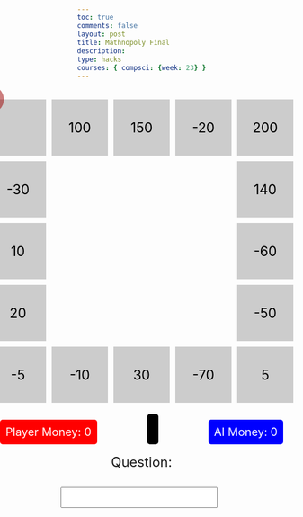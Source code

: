 ```yaml
---
toc: true
comments: false
layout: post
title: Mathnopoly Final
description: 
type: hacks
courses: { compsci: {week: 23} }
---
```


<html lang="en">
<head>
<meta charset="UTF-8">
<meta name="viewport" content="width=device-width, initial-scale=1.0">
<title>Gray Boxes</title>
<style>
    body {
    margin: 0;
    padding: 0;
    height: 100vh;
    background-image: url('https://wallpapers.com/images/hd/plain-black-background-02fh7564l8qq4m6d.jpg');
    background-size: cover; /* Cover the entire background */
    background-position: center; /* Center the background image */
    display: flex;
    flex-direction: column; /* Change to column layout */
    justify-content: center; /* Center content vertically */
    align-items: center; /* Center content horizontally */
    margin-top: 5px;
}
    .container {
        display: grid;
        grid-template-columns: repeat(5, 100px);
        grid-template-rows: repeat(5, 100px);
        gap: 10px; /* Gap between boxes */
    }
    .box {
        background-color: #cccccc; /* Light gray */
        width: 100px;
        height: 100px;
        display: flex;
        justify-content: center;
        align-items: center;
        font-size: 24px; /* Make font size bigger */
        color: black; /* Set text color to black */
    }
    .emptybox {
        background-color: transparent; /* Light gray */
        width: 100px;
        height: 100px;
    }
    .player {
        background-color: rgba(156, 0, 0, 0.5); /* Red with 50% opacity */
        width: 50px;
        height: 50px;
        position: absolute;
        transform: translate(-50%, -50%); /* Center the dot */
        border-radius: 50%; /* Make it round */
    }
    .ai {
        background-color: rgba(0, 0, 156, 0.5); /* Blue with 50% opacity */
        width: 50px;
        height: 50px;
        position: fixed;
        border-radius: 50%; /* Makes the dot round */
        display: none; /* Initially hidden */
    }
    #question {
        font-size: 24px; /* Increase font size */
        text-align: center; /* Center align text */
        margin-bottom: 10px; /* Add some space between elements */
    }
    #answer {
        display: flex;
        align-items: center;
        justify-content: center; /* Center horizontally */
        margin-top: 20px;
    }
    #user-answer {
        font-size: 20px; /* Increase font size for input */
        padding: 5px; /* Adjust padding for input */
        margin-right: 10px; /* Add some space between input and button */
    }
    /* Styling for the dice roll result */
    #dice-roll {
        font-size: 24px;
        text-align: center;
        margin-top: 20px; /* Add space between the grid and dice roll */
    }
    #player-money, #ai-money {
        font-size: 20px;
        margin-top: 10px;
    }
    #game-container {
        display: flex;
        flex-direction: column;
        align-items: center;
        margin-top: 20px; /* Adjust the top margin as needed */
    }
    #money-container {
        display: flex;
        justify-content: space-between;
        width: 100%; /* Ensure the container takes up full width */
        max-width: 600px; /* Adjust the maximum width as needed */
        margin-top: 20px; /* Adjust the top margin as needed */
    }
    #player-money, #ai-money {
        font-size: 20px;
    }
    .container {
        display: grid;
        grid-template-columns: repeat(5, 100px);
        grid-template-rows: repeat(5, 100px);
        gap: 10px; /* Gap between boxes */
    }
    /* Your existing styles for game board */
    .money-box {
        padding: 10px;
        margin-top: 10px;
        border-radius: 5px;
        color: white;
        font-size: 20px;
    }
    .player-money {
        background-color: red;
    }
    .ai-money {
        background-color: blue;
    }
    #turn-display {
    font-size: 24px; /* Increase font size */
    background-color: black; /* Black background */
    color: white; /* White text */
    padding: 10px; /* Add some padding */
    border-radius: 5px; /* Add rounded corners */
}
</style>
</head>
<body>

<div id="game-container">
    <div class="container">
        <!-- 16 light gray boxes -->
        <!-- Box IDs start from 0 -->
        <div class="box" id="box0"></div>
        <div class="box" id="box1">100</div>
        <div class="box" id="box2">150</div>
        <div class="box" id="box3">-20</div>
        <div class="box" id="box4">200</div>
        <div class="box" id="box5">-30</div>
        <div class="emptybox"></div>
        <div class="emptybox"></div>
        <div class="emptybox"></div>
        <div class="box" id="box6">140</div>
        <div class="box" id="box7">10</div>
        <div class="emptybox"></div>
        <div class="emptybox"></div>
        <div class="emptybox"></div>
        <div class="box" id="box8">-60</div>
        <div class="box" id="box9">20</div>
        <div class="emptybox"></div>
        <div class="emptybox"></div>
        <div class="emptybox"></div>
        <div class="box" id="box10">-50</div>
        <div class="box" id="box11">-5</div>
        <div class="box" id="box12">-10</div>
        <div class="box" id="box13">30</div>
        <div class="box" id="box14">-70</div>
        <div class="box" id="box15">5</div>
        <div class="player" id="player"></div>
        <div class="ai" id="ai-dot"></div>
    </div>
</div>

<div id="money-container">
    <div id="player-money" class="money-box player-money">Player Money: 0</div>
    <div id="turn-display" class="turn-display"></div>
    <div id="ai-money" class="money-box ai-money">AI Money: 0</div>
</div>
<br>
<div id="question">Question: <span id="current-question"></span></div>
<div id="answer"><input type="text" id="user-answer" onkeypress="checkEnter(event)"></div>

<script>
    let playerPosition = 0; // Start from 0
    let aiPosition = 0; // Start from 0
    let playerMoney = 0;
    let aiMoney = 0;

    const boxValues = {
        0: 0,
        1: 100,
        2: 150,
        3: -20,
        4: 200,
        5: -30,
        6: 140,
        7: 10,
        8: -60,
        9: 20,
        10: -50,
        11: -5,
        12: -10,
        13: 30,
        14: -70,
        15: 5 
    };

    function generateQuestion() {
        const num1 = Math.floor(Math.random() * 10) + 1;
        const num2 = Math.floor(Math.random() * 10) + 1;
        const operator = Math.random() < 0.5 ? '+' : '-';
        return `${num1} ${operator} ${num2}`;
    }

function move(token, steps) {
    console.log(`Moving ${token} dot ${steps} steps.`);
    const totalBoxes = Object.keys(boxValues).length;
    for (let i = 0; i < steps; i++) {
        if (token === 'player') {
            playerPosition = (playerPosition + 1) % totalBoxes;
        } else {
            aiPosition = (aiPosition + 1) % totalBoxes;
        }
    }
    const boxValue = boxValues[token === 'player' ? playerPosition : aiPosition];
    if (token === 'player') {
        console.log(`Adding ${boxValue} to player sum.`);
        playerMoney += boxValue;
        document.getElementById('player-money').textContent = `Player Money: ${playerMoney}`;
    } else {
        console.log(`Adding ${boxValue} to AI sum.`);
        aiMoney += boxValue;
        document.getElementById('ai-money').textContent = `AI Money: ${aiMoney}`;
    }
    
    // Check if either player or AI reaches 500
    if (playerMoney >= 500) {
        alert("You wins! You reached 500 first.");
        resetGame();
    } else if (aiMoney >= 500) {
        alert("AI wins! AI reached 500 first.");
        resetGame();
    }
}

function resetGame() {
    // Reset player and AI positions
    playerPosition = 0;
    aiPosition = 0;
    
    // Reset player and AI money
    playerMoney = 0;
    aiMoney = 0;
    
    // Update displayed money
    document.getElementById('player-money').textContent = `Player Money: ${playerMoney}`;
    document.getElementById('ai-money').textContent = `AI Money: ${aiMoney}`;
    
    // Generate new initial question
    document.getElementById('current-question').textContent = generateQuestion();
    
    // Move player and AI dots to initial positions
    movePlayerToPosition(playerPosition);
    moveAIToPosition(aiPosition);
}


    function movePlayerToPosition(position) {
        const playerBox = document.getElementById(`box${position}`);
        const playerDot = document.getElementById('player');
        const boxRect = playerBox.getBoundingClientRect();
        const boxSize = 100; 
        const boxCenterX = boxRect.left + (boxSize / 2);
        const boxCenterY = boxRect.top + (boxSize / 2);
        console.log(`Player dot is currently positioned in box ${position} at (${boxCenterX}, ${boxCenterY}).`);
        playerDot.style.top = `${boxCenterY}px`;
        playerDot.style.left = `${boxCenterX}px`;
        console.log(`Player dot moved to box ${position}.`);
    }

    function moveAIToPosition(position) {
        const aiBox = document.getElementById(`box${position}`);
        const aiDot = document.getElementById('ai-dot');
        const boxRect = aiBox.getBoundingClientRect();
        const dotSize = 50;
        const boxSize = 100;
        const boxCenterX = boxRect.left + (boxSize / 2);
        const boxCenterY = boxRect.top + (boxSize / 2);
        console.log(`AI dot moved to box ${position}.`);
        aiDot.style.top = `${boxCenterY - (dotSize / 2)}px`;
        aiDot.style.left = `${boxCenterX - (dotSize / 2)}px`;
        aiDot.style.display = 'block';
    }

function submitAnswer() {
    const answer = document.getElementById('user-answer').value;
    const correctAnswer = eval(document.getElementById('current-question').textContent);
    const turnDisplay = document.getElementById('turn-display');

    // Indicate AI's turn by default
    turnDisplay.textContent = "AI's Turn";

    if (parseInt(answer) === correctAnswer) {
        const playerSteps = Math.floor(Math.random() * 6) + 1;
        console.log(`Player answered correctly. Moving player.`);
        move('player', playerSteps);
        movePlayerToPosition(playerPosition);

        // Indicate AI's turn with a quick alert
        

        // Hide the alert after 2 seconds
        setTimeout(() => {
            // Delay AI's turn
            const aiSteps = Math.floor(Math.random() * 6) + 1;
            console.log(`AI's turn. Moving AI.`);
            move('ai', aiSteps);
            moveAIToPosition(aiPosition);

            // Set the question for the player after AI's move
            document.getElementById('current-question').textContent = generateQuestion();

            // Indicate player's turn
            turnDisplay.textContent = "Your Turn";
        }, 4000); // 2 second delay
    } else {
        const playerSteps = Math.floor(Math.random() * 6) + 1;
        console.log(`Player answered incorrectly. Moving AI.`);
        move('ai', playerSteps);
        document.getElementById('current-question').textContent = generateQuestion();
        moveAIToPosition(aiPosition);

        // Indicate AI's turn
        alert("Mhmm incorrect, AI is making its move now...");

        // Delay AI's turn
        setTimeout(() => {
            // Set the question for the player after AI's move
            document.getElementById('current-question').textContent = generateQuestion();
            
            // Indicate player's turn
            turnDisplay.textContent = "Your Turn";
        }, 3000); // 3 second delay
    }

    // Clear user's answer after submitting
    document.getElementById('user-answer').value = '';

    // Focus on user answer input for convenience
    document.getElementById('user-answer').focus();
}


    console.log(`Generating initial question.`);
    document.getElementById('current-question').textContent = generateQuestion();
    movePlayerToPosition(playerPosition);
    moveAIToPosition(aiPosition);

    function checkEnter(event) {
        if (event.key === "Enter") {
            submitAnswer();
        }
    }
</script>
</body>
</html>